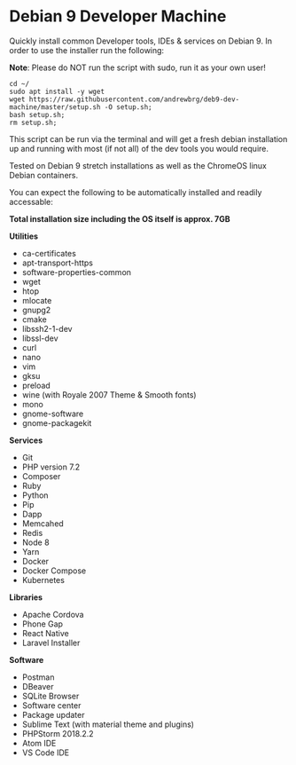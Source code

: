 # Debian 9 Developer Machine
Quickly install common Developer tools, IDEs &amp; services on Debian 9. In order to use the installer run the following:

__Note__: Please do NOT run the script with sudo, run it as your own user!

```
cd ~/
sudo apt install -y wget
wget https://raw.githubusercontent.com/andrewbrg/deb9-dev-machine/master/setup.sh -O setup.sh;
bash setup.sh;
rm setup.sh;
```

This script can be run via the terminal and will get a fresh debian installation up and running with most (if not all) of the dev tools you would require.

Tested on Debian 9 stretch installations as well as the ChromeOS linux Debian containers.

You can expect the following to be automatically installed and readily accessable:

**Total installation size including the OS itself is approx. 7GB**

**Utilities**
- ca-certificates
- apt-transport-https
- software-properties-common
- wget
- htop
- mlocate
- gnupg2
- cmake
- libssh2-1-dev
- libssl-dev
- curl
- nano
- vim
- gksu
- preload
- wine (with Royale 2007 Theme & Smooth fonts)
- mono
- gnome-software
- gnome-packagekit

**Services**
- Git
- PHP version 7.2
- Composer
- Ruby
- Python
- Pip
- Dapp
- Memcahed
- Redis
- Node 8
- Yarn
- Docker
- Docker Compose
- Kubernetes

**Libraries**
- Apache Cordova
- Phone Gap
- React Native
- Laravel Installer

**Software**
- Postman
- DBeaver
- SQLite Browser
- Software center
- Package updater
- Sublime Text (with material theme and plugins)
- PHPStorm 2018.2.2
- Atom IDE
- VS Code IDE
